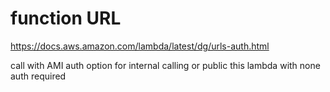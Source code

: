 # function URL
https://docs.aws.amazon.com/lambda/latest/dg/urls-auth.html

call with AMI auth option for internal calling
or public this lambda with none auth required

